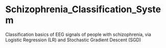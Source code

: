 # Schizophrenia_Classification_System
Classification basics of EEG signals of people with schizophrenia, via Logistic Regression (LR) and Stochastic Gradient Descent (SGD)

